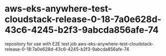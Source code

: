 # aws-eks-anywhere-test-cloudstack-release-0-18-7a0e628d-43c6-4245-b2f3-9abcda856afe-74
repository for use with E2E test job aws-eks-anywhere-test-cloudstack-release-0-18:7a0e628d-43c6-4245-b2f3-9abcda856afe-74

